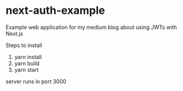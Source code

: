 # next-auth-example
Example web application for my medium blog about using JWTs with Next.js

Steps to install
1. yarn install
2. yarn build
3. yarn start

server runs in port 3000
